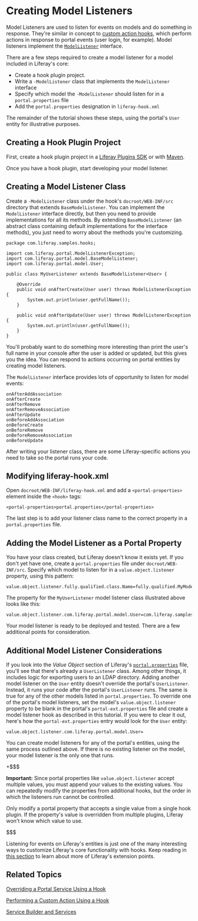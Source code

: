 # Creating Model Listeners [](id=creating-model-listeners)

Model Listeners are used to listen for events on models and do something
in response. They're similar in concept to [custom action hooks](/develop/tutorials/-/knowledge_base/6-2/performing-a-custom-action-using-a-hook),
which perform actions in response to portal events (user login, for
example). Model listeners implement the
[`ModelListener`](https://docs.liferay.com/portal/6.2/javadocs-all/com/liferay/portal/model/ModelListener.html)
interface.

There are a few steps required to create a model listener for a model included in
Liferay's core:

- Create a hook plugin project.
- Write a `-ModelListener` class that implements the `ModelListener` interface
- Specify which model the `-ModelListener` should listen for in a
  `portal.properties` file
- Add the `portal.properties` designation in `liferay-hook.xml`

The remainder of the tutorial shows these steps, using the portal's `User`
entity for illustrative purposes.

## Creating a Hook Plugin Project [](id=creating-a-hook-plugin-project)

First, create a hook plugin project in a [Liferay Plugins SDK](/develop/tutorials/-/knowledge_base/6-2/creating-a-hook-project-in-the-plugins-sdk)
or with 
[Maven](/develop/tutorials/-/knowledge_base/6-2/developing-liferay-hook-plugins-with-maven).

Once you have a hook plugin, start developing your model listener.

## Creating a Model Listener Class [](id=creating-a-modellistener-class)

Create a `-ModelListener` class under the hook's `docroot/WEB-INF/src`
directory that extends `BaseModelListener`. You can implement the
`ModelListener` interface directly, but then you need to provide
implementations for all its methods. By extending `BaseModelListener` (an
abstract class containing default implementations for the interface methods),
you just need to worry about the methods you're customizing.


    package com.liferay.samples.hooks;

    import com.liferay.portal.ModelListenerException;
    import com.liferay.portal.model.BaseModelListener;
    import com.liferay.portal.model.User;

    public class MyUserListener extends BaseModelListener<User> {
        
        @Override
        public void onAfterCreate(User user) throws ModelListenerException {
            System.out.println(user.getFullName());
        }
        
        public void onAfterUpdate(User user) throws ModelListenerException {
            System.out.println(user.getFullName());
        }
    }

You'll probably want to do something more interesting than print the user's
full name in your console after the user is added or updated, but this gives you
the idea. You can respond to actions occurring on portal entities by creating
model listeners.

The `ModelListener` interface provides lots of opportunity to listen for model
events:

    onAfterAddAssociation
    onAfterCreate
    onAfterRemove
    onAfterRemoveAssociation
    onAfterUpdate
    onBeforeAddAssociation
    onBeforeCreate
    onBeforeRemove
    onBeforeRemoveAssociation
    onBeforeUpdate

After writing your listener class, there are some Liferay-specific actions you
need to take so the portal runs your code.

## Modifying liferay-hook.xml [](id=modifying-liferay-hook-xml)

Open `docroot/WEB-INF/liferay-hook.xml` and add a `<portal-properties>`
element inside the `<hook>` tags: 

    <portal-properties>portal.properties</portal-properties>

The last step is to add your listener class name to the correct property in a
`portal.properties` file.

## Adding the Model Listener as a Portal Property [](id=adding-the-model-listener-in-portal-properties)

You have your class created, but Liferay doesn't know it exists yet. If you
don't yet have one, create a `portal.properties` file under
`docroot/WEB-INF/src`. Specify which model to listen for in a
`value.object.listener` property, using this pattern:

    value.object.listener.fully.qualified.class.Name=fully.qualified.MyModelListener

The property for the `MyUserListener` model listener class illustrated above
looks like this: 

    value.object.listener.com.liferay.portal.model.User=com.liferay.samples.hooks.MyUserListener

Your model listener is ready to be deployed and tested. There are a few
additional points for consideration.

## Additional Model Listener Considerations [](id=additional-model-listener-considerations)

If you look into the *Value Object* section of Liferay's
[`portal.properties`](https://docs.liferay.com/portal/6.2/propertiesdoc/portal.properties.html#Value%20Object)
file, you'll see that there's already a `UserListener` class. Among other
things, it includes logic for exporting users to an LDAP directory. Adding
another model listener on the `User` entity doesn't override the portal's
`UserListener`. Instead, it runs your code after the portal's `UserListener`
runs. The same is true for any of the other models listed in
`portal.properties`. To override one of the portal's model listeners, set the
model's `value.object.listener` property to be blank in the portal's
`portal-ext.properties` file and create a model listener hook as described in
this tutorial. If you were to clear it out, here's how the
`portal-ext.properties` entry would look for the `User` entity:

    value.object.listener.com.liferay.portal.model.User=

You can create model listeners for any of the portal's entities, using the
same process outlined above. If there is no existing listener on the model, your
model listener is the only one that runs.

+$$$

**Important:** Since portal properties like `value.object.listener` accept
multiple values, you must append your values to the existing values. You can
repeatedly modify the properties from additional hooks, but the order in which
the listeners run cannot be controlled. 

Only modify a portal property that accepts a single value from a single hook
plugin. If the property's value is overridden from multiple plugins, Liferay
won't know which value to use. 

$$$

Listening for events on Liferay's entities is just one of the many interesting
ways to customize Liferay's core functionality with hooks. Keep reading in 
[this section](/develop/tutorials/-/knowledge_base/6-2/customizing-liferay-portal) to
learn about more of Liferay's extension points. 

## Related Topics [](id=related-topics)

[Overriding a Portal Service Using a Hook](/develop/tutorials/-/knowledge_base/6-2/overriding-a-portal-service-using-a-hook)

[Performing a Custom Action Using a Hook](/develop/tutorials/-/knowledge_base/6-2/performing-a-custom-action-using-a-hook)

[Service Builder and Services](/develop/tutorials/-/knowledge_base/6-2/service-builder)
